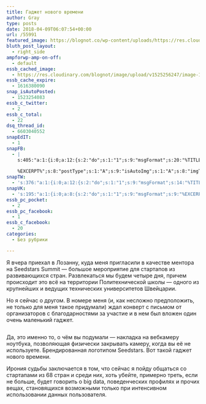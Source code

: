 ```yaml
---
title: Гаджет нового времени
author: Gray
type: posts
date: 2018-04-09T06:07:54+00:00
url: /55991
featured_image: https://blognot.co/wp-content/uploads/https://res.cloudinary.com/blognot/image/upload/v1525256247/image-1_tkcnlg.jpg
bluth_post_layout:
  - right_side
ampforwp-amp-on-off:
  - default
essb_cached_image:
  - https://res.cloudinary.com/blognot/image/upload/v1525256247/image-1_tkcnlg.jpg
essb_cache_expire:
  - 1616380090
snap_isAutoPosted:
  - 1523254083
essb_c_twitter:
  - 2
essb_c_total:
  - 22
dsq_thread_id:
  - 6603040552
snapEdIT:
  - 1
snapFB:
  - |
    s:405:"a:1:{i:0;a:12:{s:2:"do";s:1:"1";s:9:"msgFormat";s:20:"%TITLE%
    
    %EXCERPT%";s:8:"postType";s:1:"A";s:9:"isAutoImg";s:1:"A";s:8:"imgToUse";s:0:"";s:9:"isAutoURL";s:1:"A";s:8:"urlToUse";s:0:"";s:4:"doFB";i:0;s:8:"isPosted";s:1:"1";s:4:"pgID";s:32:"133222213376133_1880461568652180";s:7:"postURL";s:62:"http://www.facebook.com/133222213376133/posts/1880461568652180";s:5:"pDate";s:19:"2018-04-09 06:08:01";}}";
snapTW:
  - 's:376:"a:1:{i:0;a:12:{s:2:"do";s:1:"1";s:9:"msgFormat";s:14:"%TITLE%  %URL%";s:8:"attchImg";s:1:"1";s:9:"isAutoImg";s:1:"A";s:8:"imgToUse";s:0:"";s:9:"isAutoURL";s:1:"A";s:8:"urlToUse";s:0:"";s:4:"doTW";i:0;s:8:"isPosted";s:1:"1";s:4:"pgID";s:18:"983225004098760704";s:7:"postURL";s:53:"https://twitter.com/gray_ru/status/983225004098760704";s:5:"pDate";s:19:"2018-04-09 06:08:03";}}";'
snapVK:
  - 's:195:"a:1:{i:0;a:8:{s:2:"do";s:1:"1";s:9:"msgFormat";s:9:"%EXCERPT%";s:8:"postType";s:1:"I";s:9:"isAutoImg";s:1:"A";s:8:"imgToUse";s:0:"";s:9:"isAutoURL";s:1:"A";s:8:"urlToUse";s:0:"";s:4:"doVK";i:0;}}";'
essb_pc_pocket:
  - 2
essb_pc_facebook:
  - 1
essb_c_facebook:
  - 20
categories:
  - Без рубрики

---
```








Я вчера приехал в Лозанну, куда меня пригласили в качестве ментора на Seedstars Summit — большое мероприятие для стартапов из развивающихся стран. Развлекаться мы будем четыре дня, причем происходит это всё на территории Политехнической школы — одного из крупнейших и ведущих технических университетов Швейцарии.

Но я сейчас о другом. В номере меня (и, как несложно предположить, не только для меня такое придумали) ждал конверт с письмом от организаторов с благодарностями за участие и в нем был вложен один очень маленький гаджет.<figure class="wp-block-image">

<img data-attachment-id="56013" data-permalink="https://blognot.co/55991/image-1-3" data-orig-file="https://i0.wp.com/blognot.co/wp-content/uploads/https://i1.wp.com/res.cloudinary.com/blognot/image/upload/v1525256247/image-1_tkcnlg.jpg?w=740&#038;ssl=1?fit=960%2C1280&ssl=1" data-orig-size="960,1280" data-comments-opened="0" data-image-meta="{&quot;aperture&quot;:&quot;1.8&quot;,&quot;credit&quot;:&quot;&quot;,&quot;camera&quot;:&quot;iPhone X&quot;,&quot;caption&quot;:&quot;&quot;,&quot;created_timestamp&quot;:&quot;1523260621&quot;,&quot;copyright&quot;:&quot;&quot;,&quot;focal_length&quot;:&quot;4&quot;,&quot;iso&quot;:&quot;100&quot;,&quot;shutter_speed&quot;:&quot;0.14285714285714&quot;,&quot;title&quot;:&quot;&quot;,&quot;orientation&quot;:&quot;1&quot;}" data-image-title="image-1" data-image-description="" data-medium-file="https://i0.wp.com/blognot.co/wp-content/uploads/https://i1.wp.com/res.cloudinary.com/blognot/image/upload/v1525256247/image-1_tkcnlg.jpg?w=740&#038;ssl=1?fit=225%2C300&ssl=1" data-large-file="https://i0.wp.com/blognot.co/wp-content/uploads/https://i1.wp.com/res.cloudinary.com/blognot/image/upload/v1525256247/image-1_tkcnlg.jpg?w=740&#038;ssl=1?fit=740%2C987&ssl=1" src="https://i1.wp.com/res.cloudinary.com/blognot/image/upload/v1525256247/image-1_tkcnlg.jpg?w=740&#038;ssl=1" alt="" class="wp-image-56013" data-recalc-dims="1" /> </figure> 

Да, это именно то, о чём вы подумали — накладка на вебкамеру ноутбука, позволяющая физически закрывать камеру, когда вы её не используете. Брендированная логотипом Seedstars. Вот такой гаджет нового времени.

Ирония судьбы заключается в том, что сейчас я пойду общаться со стартапами из 68 стран и среди них, хоть убейте, примерно треть, если не больше, будет говорить о big data, поведенческих профилях и прочих вещах, становящихся возможными только при интенсивном использовании данных пользователя.